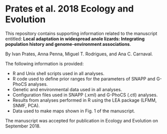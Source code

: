 # Prates et al. 2018 Ecology and Evolution

This repository contains supporting information related to the manuscript entitled:
**Local adaptation in widespread anole lizards: Integrating population history and genome-environment associations**.

By Ivan Prates, Anna Penna, Miguel T. Rodrigues, and Ana C. Carnaval.

The following information is provided:
- R and Unix shell scripts used in all analyses.
- R code used to define prior ranges for the parameters of SNAPP and G-PhoCS analyses.
- Genetic and environmental data used in all analyses.
- Configuration files used in SNAPP (.xml) and G-PhoCS (.ctl) analyses.
- Results from analyses performed in R using the LEA package (LFMM, SNMF, PCA).
- Data used to make maps shown in Fig. 1 of the manuscript.

The manuscript was accepted for publication in Ecology and Evolution on September 2018.
